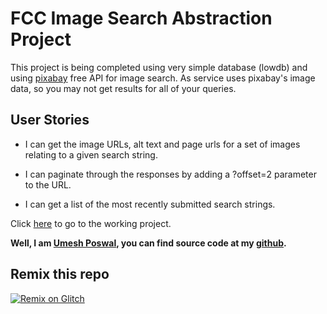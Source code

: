 FCC Image Search Abstraction Project
====================================

This project is being completed using very simple database (lowdb) and using
[pixabay](https://pixabay.com/api/docs/) free API for image search. As service uses pixabay's image data, so you may not get results for all of your queries.

User Stories
------------
* I can get the image URLs, alt text and page urls for a set of images relating to a given search string.

* I can paginate through the responses by adding a ?offset=2 parameter to the URL.
* I can get a list of the most recently submitted search strings.

Click [here](https://strong-printer.glitch.me/) to go to the working project.

**Well, I am [Umesh Poswal](https://github.com/U-n-Me/), you can find source code at my [github](https://github.com/U-n-Me/image-search-abstraction).**


Remix this repo
---------------
[![Remix on Glitch](https://cdn.glitch.com/2703baf2-b643-4da7-ab91-7ee2a2d00b5b%2Fremix-button.svg)](https://glitch.com/edit/#!/import/github/U-n-Me/FCC-Timestamp)